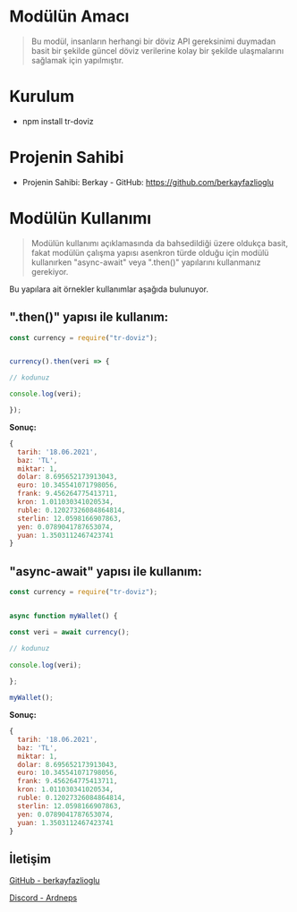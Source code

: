# Modülün Amacı

> Bu modül, insanların herhangi bir döviz API gereksinimi duymadan basit bir şekilde güncel döviz verilerine kolay bir şekilde ulaşmalarını sağlamak için yapılmıştır.

# Kurulum

- npm install tr-doviz

# Projenin Sahibi

- Projenin Sahibi: Berkay - GitHub: https://github.com/berkayfazlioglu
  
# Modülün Kullanımı

> Modülün kullanımı açıklamasında da bahsedildiği üzere oldukça basit, fakat modülün çalışma yapısı asenkron türde olduğu için modülü kullanırken "async-await" veya ".then()" yapılarını kullanmanız gerekiyor.

Bu yapılara ait örnekler kullanımlar aşağıda bulunuyor.

## **".then()" yapısı ile kullanım:**

```js
const currency = require("tr-doviz");


currency().then(veri => {

// kodunuz

console.log(veri);

});
```

**Sonuç:**

```js
{
  tarih: '18.06.2021',     
  baz: 'TL',
  miktar: 1,
  dolar: 8.695652173913043,
  euro: 10.345541071798056,
  frank: 9.456264775413711,
  kron: 1.011030341020534,
  ruble: 0.12027326084864814,
  sterlin: 12.0598166907863,
  yen: 0.0789041787653074,
  yuan: 1.3503112467423741
}
```

## **"async-await" yapısı ile kullanım:**

```js
const currency = require("tr-doviz");


async function myWallet() {

const veri = await currency();

// kodunuz
  
console.log(veri);
  
};

myWallet();
```

**Sonuç:**

```js
{
  tarih: '18.06.2021',     
  baz: 'TL',
  miktar: 1,
  dolar: 8.695652173913043,
  euro: 10.345541071798056,
  frank: 9.456264775413711,
  kron: 1.011030341020534,
  ruble: 0.12027326084864814,
  sterlin: 12.0598166907863,
  yen: 0.0789041787653074,
  yuan: 1.3503112467423741
}
```

## İletişim

[GitHub - berkayfazlioglu](https://github.com/berkayfazlioglu)

[Discord - Ardneps](https://discord.com/users/398138493240475648)